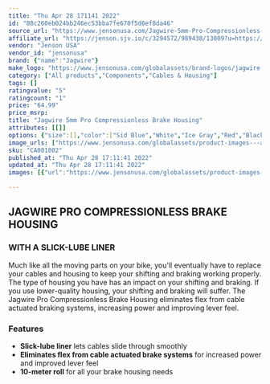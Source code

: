 ```yaml
---
title: "Thu Apr 28 171141 2022"
id: "88c260eb024bb246ec53bba7fe670f5d6ef8da46"
source_url: "https://www.jensonusa.com/Jagwire-5mm-Pro-Compressionless-Brake-Housing"
affiliate_url: "https://jenson.sjv.io/c/3294572/989438/13009?u=https://www.jensonusa.com/Jagwire-5mm-Pro-Compressionless-Brake-Housing"
vendor: "Jenson USA"
vendor_id: "jensonusa"
brand: {"name":"Jagwire"}
make_logo: "https://www.jensonusa.com/globalassets/brand-logos/jagwire.jpg"
category: ["All products","Components","Cables & Housing"]
tags: []
ratingvalue: "5"
ratingcount: "1"
price: "64.99"
price_msrp: 
title: "Jagwire 5mm Pro Compressionless Brake Housing"
attributes: [[]]
options: {"size":[],"color":["Sid Blue","White","Ice Gray","Red","Black","Orange","Green"],"availability":"Only 2 Left"}
image_urls: ["https://www.jensonusa.com/globalassets/product-images---all-assets/jagwire/ca001002-sid-blue.jpg"]
sku: "CA001002"
published_at: "Thu Apr 28 17:11:41 2022"
updated_at: "Thu Apr 28 17:11:41 2022"
images: [{"url":"https://www.jensonusa.com/globalassets/product-images---all-assets/jagwire/ca001002-sid-blue.jpg","path":"full/23caeead0c5ffd6e229161ffed2fe4109ccf507a.jpg","checksum":"7f1a1b69f81365ce2d323080e270fe26","status":"downloaded"}]

---
```

## JAGWIRE PRO COMPRESSIONLESS BRAKE HOUSING

### WITH A SLICK-LUBE LINER

Much like all the moving parts on your bike, you'll eventually have to replace
your cables and housing to keep your shifting and braking working properly.
The type of housing you have has an impact on your shifting and braking. If
you use lower-quality housing, your shifting and braking will suffer. The
Jagwire Pro Compressionless Brake Housing eliminates flex from cable actuated
braking systems, increasing power and improving lever feel.

### Features

  * **Slick-lube liner** lets cables slide through smoothly
  * **Eliminates flex from cable actuated brake systems** for increased power and improved lever feel
  * **10-meter roll** for all your brake housing needs

